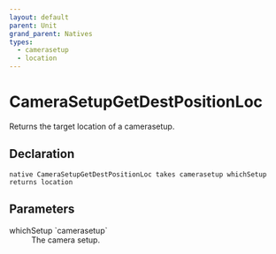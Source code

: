```yaml
---
layout: default
parent: Unit
grand_parent: Natives
types:
  - camerasetup
  - location
---
```


# CameraSetupGetDestPositionLoc
Returns the target location of a camerasetup.

## Declaration

```
native CameraSetupGetDestPositionLoc takes camerasetup whichSetup returns location
```

## Parameters
<dl>
  <dt>whichSetup `camerasetup`</dt>
  <dd>The camera setup.</dd>
</dl>